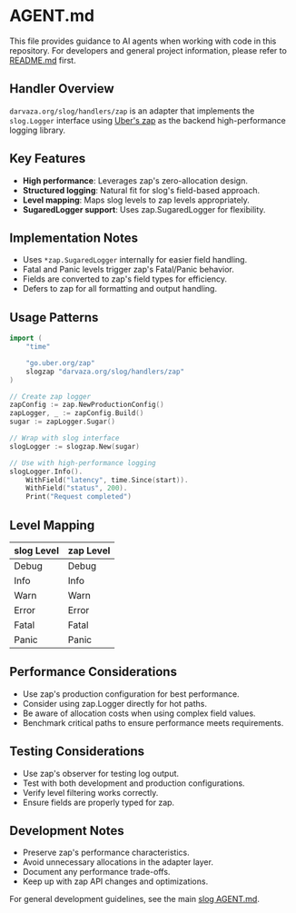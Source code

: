 # AGENT.md

This file provides guidance to AI agents when working with code in this
repository. For developers and general project information, please refer to
[README.md](README.md) first.

## Handler Overview

`darvaza.org/slog/handlers/zap` is an adapter that implements the `slog.Logger`
interface using [Uber's zap](https://github.com/uber-go/zap) as the backend
high-performance logging library.

## Key Features

- **High performance**: Leverages zap's zero-allocation design.
- **Structured logging**: Natural fit for slog's field-based approach.
- **Level mapping**: Maps slog levels to zap levels appropriately.
- **SugaredLogger support**: Uses zap.SugaredLogger for flexibility.

## Implementation Notes

- Uses `*zap.SugaredLogger` internally for easier field handling.
- Fatal and Panic levels trigger zap's Fatal/Panic behavior.
- Fields are converted to zap's field types for efficiency.
- Defers to zap for all formatting and output handling.

## Usage Patterns

```go
import (
    "time"

    "go.uber.org/zap"
    slogzap "darvaza.org/slog/handlers/zap"
)

// Create zap logger
zapConfig := zap.NewProductionConfig()
zapLogger, _ := zapConfig.Build()
sugar := zapLogger.Sugar()

// Wrap with slog interface
slogLogger := slogzap.New(sugar)

// Use with high-performance logging
slogLogger.Info().
    WithField("latency", time.Since(start)).
    WithField("status", 200).
    Print("Request completed")
```

## Level Mapping

| slog Level | zap Level |
|------------|-----------|
| Debug      | Debug     |
| Info       | Info      |
| Warn       | Warn      |
| Error      | Error     |
| Fatal      | Fatal     |
| Panic      | Panic     |

## Performance Considerations

- Use zap's production configuration for best performance.
- Consider using zap.Logger directly for hot paths.
- Be aware of allocation costs when using complex field values.
- Benchmark critical paths to ensure performance meets requirements.

## Testing Considerations

- Use zap's observer for testing log output.
- Test with both development and production configurations.
- Verify level filtering works correctly.
- Ensure fields are properly typed for zap.

## Development Notes

- Preserve zap's performance characteristics.
- Avoid unnecessary allocations in the adapter layer.
- Document any performance trade-offs.
- Keep up with zap API changes and optimizations.

For general development guidelines, see the main
[slog AGENT.md](../../AGENT.md).
